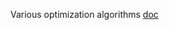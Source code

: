 
Various optimization algorithms
[doc](https://mp.weixin.qq.com/mp/appmsgalbum?__biz=MzI4ODgwMjYyNQ==&action=getalbum&album_id=2151757310631739396#wechat_redirect)
